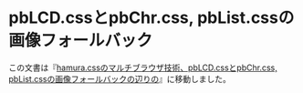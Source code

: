# pbLCD.cssとpbChr.css, pbList.cssの画像フォールバック

この文書は『[hamura.cssのマルチブラウザ技術、pbLCD.cssとpbChr.css, pbList.cssの画像フォールバックの辺りの](https://pbrocky.blogspot.com/2022/04/multi-browser-techniques-of-hamuracss.html)』に移動しました。
